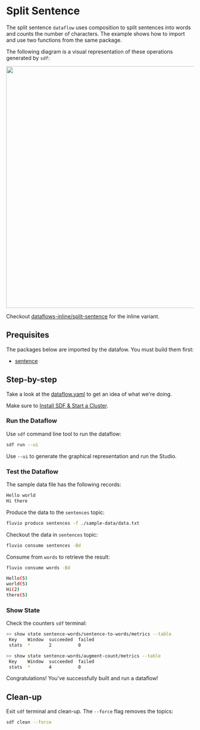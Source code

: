 # Split Sentence

The split sentence `dataflow` uses composition to split sentences into words and counts the number of characters.
The example shows how to import and use two functions from the same package.

The following diagram is a visual representation of these operations generated by `sdf`:

<p align="center">
 <img width="650" src="img/split-sentence.jpg">
</p>

Checkout [dataflows-inline/split-sentence] for the inline variant.

## Prequisites

The packages below are imported by the datafow. You must build them first:
  * [sentence]


## Step-by-step

Take a look at the [dataflow.yaml](./dataflow.yaml) to get an idea of what we're doing.

Make sure to [Install SDF & Start a Cluster].


### Run the Dataflow

Use `sdf` command line tool to run the dataflow:

```bash
sdf run --ui
```

Use `--ui` to generate the graphical representation and run the Studio.


### Test the Dataflow

The sample data file has the following records:

```bash
Hello world
Hi there
```

Produce the data to the `sentences` topic:

```bash
fluvio produce sentences -f ./sample-data/data.txt
```

Checkout the data in `sentences` topic:

```bash
fluvio consume sentences -Bd
```

Consume from `words` to retrieve the result:

```bash
fluvio consume words -Bd
```

```bash
Hello(5)
world(5)
Hi(2)
there(5)
```

### Show State

Check the counters `sdf` terminal:

```bash
>> show state sentence-words/sentence-to-words/metrics --table
 Key    Window  succeeded  failed
 stats  *       2          0
```

```bash
>> show state sentence-words/augment-count/metrics --table
 Key    Window  succeeded  failed
 stats  *       4          0
```

Congratulations! You've successfully built and run a dataflow!


## Clean-up

Exit `sdf` terminal and clean-up. The `--force` flag removes the topics:

```bash
sdf clean --force
```


[dataflows-inline/split-sentence]: ../../dataflows-inline/split-sentence
[Install SDF & Start a Cluster]: /README.MD#prerequisites
[sentence]: ./packages/sentence
